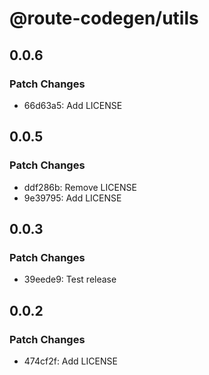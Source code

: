 # @route-codegen/utils

## 0.0.6

### Patch Changes

- 66d63a5: Add LICENSE

## 0.0.5

### Patch Changes

- ddf286b: Remove LICENSE
- 9e39795: Add LICENSE

## 0.0.3

### Patch Changes

- 39eede9: Test release

## 0.0.2

### Patch Changes

- 474cf2f: Add LICENSE
